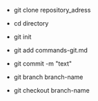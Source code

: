 - git clone repository_adress

- cd directory

- git init

- git add commands-git.md

- git commit -m "text"

- git branch branch-name

- git checkout branch-name



